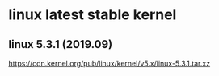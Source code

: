 linux latest stable kernel
===
linux 5.3.1 (2019.09)
---
https://cdn.kernel.org/pub/linux/kernel/v5.x/linux-5.3.1.tar.xz

